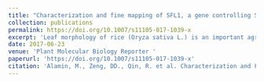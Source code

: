```yaml
---
title: "Characterization and fine mapping of SFL1, a gene controlling Screw Flag Leaf in rice"
collection: publications
permalink: https://doi.org/10.1007/s11105-017-1039-x
excerpt: 'Leaf morphology of rice (Oryza sativa L.) is an important agronomic trait that greatly affects the total grain yield. In the present study, a mutant with screw flag leaf 1 (sfl1) was identified and characterized. The sfl1 mutants showed the screw flag leaf and panicle-at-bottom phenotype at reproductive stage, accompanied by a dramatic reduced plant height, flag leaf length and width, panicle length, and grain width. Histological analysis showed that the sfl1 mutant had increased small veins and number and size of bulliform cells compared with wild-type. Genetic analysis suggested that the mutant traits were completely controlled by a single recessive gene. The SFL1 gene was mapped to the long arm of chromosome 10 within a region of 49.7 kb between InDel markers B7P26 and B7P31. Cloning and sequencing results revealed that there was only one base substitution in the second exon of candidate gene Os10g0416200. The SFL1 locus encodes the 3-ketoacyl-CoA synthase 20 protein (KCS20). Furthermore, 288 KCS genes from 11 flowering plant species were identified using bioinformatics approaches. The qRT-PCR analysis showed that SFL1 was highly expressed in sheath, flag leaf and panicles. Furthermore, ROLLED and ERECT LEAF 2 (REL2), NARROW AND ROLLED LEAF 1 (NRL1), LEAF INCLINATION 2 (LC2), a zinc finger homeodomain class homeobox transcription factors gene (OsZHD1), ADAXIALIZED LEAF 1 (ADL1), ABAXIALLY CURLING LEAF 1 (ACL1), Rice outermost cell-specific gene 5 (Roc5), and ROLLED and ERECT LEAF 1 (REL1) were significantly upregulated while ROLLED LEAF 14 (RL14) was significantly downregulated in sfl1 mutant. These results provide an important basis for the functional analysis of SFL1 gene in rice leaf and panicle development, as well as exploration of further mechanisms controlling screw flag leaf trait for application in rice breeding.'
date: 2017-06-23
venue: 'Plant Molecular Biology Reporter '
paperurl: 'https://doi.org/10.1007/s11105-017-1039-x'
citation: 'Alamin, M., Zeng, DD., Qin, R. et al. Characterization and Fine Mapping of SFL1, a Gene Controlling Screw Flag Leaf in Rice. Plant Mol Biol Rep 35, 491–503 (2017). https://doi.org/10.1007/s11105-017-1039-x'
---
```

